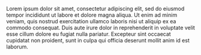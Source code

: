 Lorem ipsum dolor sit amet, consectetur adipiscing elit, sed do eiusmod tempor incididunt
 ut labore et dolore magna aliqua. Ut enim ad minim veniam, quis nostrud exercitation 
 ullamco laboris nisi ut aliquip ex ea commodo consequat. Duis aute irure dolor in 
 reprehenderit in voluptate velit esse cillum dolore eu fugiat nulla pariatur. 
 Excepteur sint occaecat cupidatat non proident, sunt in culpa qui officia deserunt 
 mollit anim id est laborum.